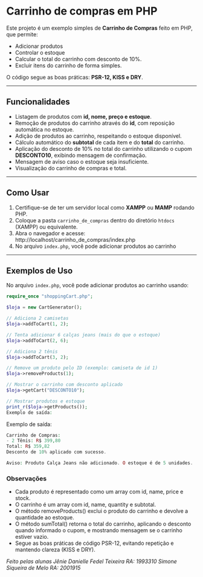 # Carrinho de compras em PHP
Este projeto é um exemplo simples de **Carrinho de Compras** feito em PHP, que permite:
- Adicionar produtos
- Controlar o estoque
- Calcular o total do carrinho com desconto de 10%.
- Excluir itens do carrinho de forma simples. 

O código segue as boas práticas: **PSR-12, KISS e DRY**.

---

## Funcionalidades

- Listagem de produtos com **id, nome, preço e estoque**.
- Remoção de produtos do carrinho através do **id**, com reposição automática no estoque.
- Adição de produtos ao carrinho, respeitando o estoque disponível.
- Cálculo automático do **subtotal** de cada item e do **total** do carrinho.
- Aplicação do desconto de 10% no total do carrinho utilizando o cupom **DESCONTO10**, exibindo mensagem de confirmação.
- Mensagem de aviso caso o estoque seja insuficiente.
- Visualização do carrinho de compras e total.

---

## Como Usar

1. Certifique-se de ter um servidor local como **XAMPP** ou **MAMP** rodando PHP.  
2. Coloque a pasta `carrinho_de_compras` dentro do diretório `htdocs` (XAMPP) ou equivalente.  
3. Abra o navegador e acesse:
http://localhost/carrinho_de_compras/index.php
4. No arquivo `index.php`, você pode adicionar produtos ao carrinho

---

## Exemplos de Uso

No arquivo `index.php`, você pode adicionar produtos ao carrinho usando:

```php
require_once "shoppingCart.php";

$loja = new CartGenerator();

// Adiciona 2 camisetas
$loja->addToCart(1, 2);

// Tenta adicionar 6 calças jeans (mais do que o estoque)
$loja->addToCart(2, 6);

// Adiciona 2 tênis
$loja->addToCart(3, 2);

// Remove um produto pelo ID (exemplo: camiseta de id 1)
$loja->removeProducts(1);

// Mostrar o carrinho com desconto aplicado
$loja->getCart("DESCONTO10");

// Mostrar produtos e estoque
print_r($loja->getProducts());
Exemplo de saída:
```

Exemplo de saída:
```php
Carrinho de Compras:
- 2 Tênis: R$ 399,80
Total: R$ 359,82
Desconto de 10% aplicado com sucesso.

Aviso: Produto Calça Jeans não adicionado. O estoque é de 5 unidades.
```

### Observações

- Cada produto é representado como um array com id, name, price e stock.
- O carrinho é um array com id, name, quantity e subtotal.
- O método removeProducts() exclui o produto do carrinho e devolve a quantidade ao estoque.
- O método sumTotal() retorna o total do carrinho, aplicando o desconto quando informado o cupom, e mostrando mensagem se o carrinho estiver vazio.
- Segue as boas práticas de código PSR-12, evitando repetição e mantendo clareza (KISS e DRY).

*Feito pelas alunas 
Jênie Danielle Fedel Teixeira RA: 1993310
Simone Siqueira de Melo RA: 2001915*
